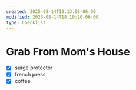 ```yaml
---
created: 2025-08-14T10:13:08-06:00
modified: 2025-08-14T18:10:20-06:00
type: Checklist
---
```


# Grab From Mom's House

- [x] surge protector
- [x] french press
- [x] coffee
